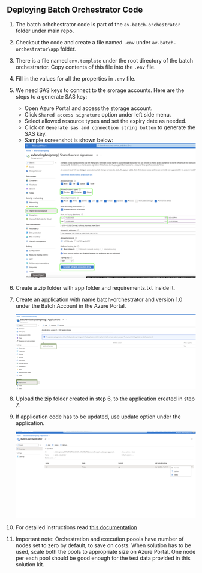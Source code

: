 ## Deploying Batch Orchestrator Code
1. The batch orhchestrator code is part of the `av-batch-orchestrator` folder under main repo.
2. Checkout the code and create a file named `.env` under `av-batch-orchestrator\app` folder.
3. There is a file named `env.template` under the root directory of the batch orchestrartor. Copy contents of this file into the `.env` file.
4. Fill in the values for all the properties in `.env` file.
5. We need SAS keys to connect to the srorage accounts. Here are the steps to a generate SAS key:
    * Open Azure Portal and access the storage account.
    * Click `Shared access signature` option under left side menu.
    * Select allowed resource types and set the expiry date as needed.
    * Click on `Generate sas and connection string button` to generate the SAS key.
    * Sample screenshot is shown below:
    ![Batch pool application](images/app-step3.png)

6. Create a zip folder with app folder and requirements.txt inside it.
7. Create an application with name batch-orchestrator and version 1.0 under the Batch Account in the Azure Portal.

    ![Batch pool application](images/app-step1.png)

8. Upload the zip folder created in step 6, to the application created in step 7.

9. If application code has to be updated, use update option under the application.

    ![Batch pool application](images/app-step2.png)
10. For detailed instructions read [this documentation](https://learn.microsoft.com/en-us/azure/batch/batch-application-packages)

11. Important note: Orchestration and execution poools have number of nodes set to zero by default, to save on costs. When solution has to be used, scale both the pools to appropriate size on Azure Portal. One node per each pool should be good enough for the test data provided in this solution kit.